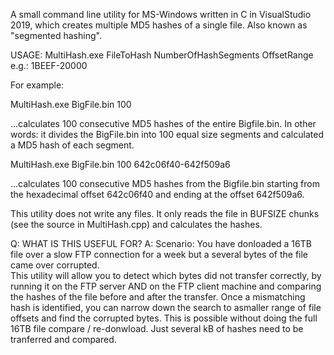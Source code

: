 A small command line utility for MS-Windows written in C in VisualStudio 2019, which creates multiple MD5 hashes of a single file. Also known as "segmented hashing".

USAGE: MultiHash.exe FileToHash NumberOfHashSegments OffsetRange e.g.: 1BEEF-20000

For example:

MultiHash.exe BigFile.bin 100

...calculates 100 consecutive MD5 hashes of the entire Bigfile.bin.
In other words: it divides the BigFile.bin into 100 equal size segments and calculated a MD5 hash of each segment.

MultiHash.exe BigFile.bin 100 642c06f40-642f509a6

...calculates 100 consecutive MD5 hashes from the Bigfile.bin starting from the hexadecimal offset 642c06f40 and ending at the offset 642f509a6.

This utility does not write any files.  It only reads the file in BUFSIZE chunks (see the source in MultiHash.cpp) and calculates the hashes.

Q: WHAT IS THIS USEFUL FOR?
A: Scenario:  You have donloaded a 16TB file over a slow FTP connection for a week but a several bytes of the file came over corrupted.  
This utility will allow you to detect which bytes did not transfer correctly, by running it on the FTP server AND on the FTP client machine and comparing the hashes of the file before and after the transfer.
Once a mismatching hash is identified, you can narrow down the search to asmaller range of file offsets and find the corrupted bytes.
This is possible without doing the full 16TB file compare / re-donwload. Just several kB of hashes need to be tranferred and compared.
